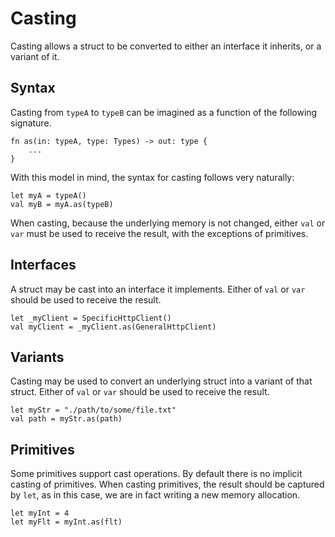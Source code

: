 # Casting
Casting allows a struct to be converted to either an interface it inherits, or a variant of it.

## Syntax
Casting from `typeA` to `typeB` can be imagined as a function of the following signature.

```eisen
fn as(in: typeA, type: Types) -> out: type {
    ...
}
```

With this model in mind, the syntax for casting follows very naturally:

```eisen
let myA = typeA()
val myB = myA.as(typeB)
```

When casting, because the underlying memory is not changed, either `val` or `var` must be used to receive the result, with the exceptions of primitives.

## Interfaces
A struct may be cast into an interface it implements. Either of `val` or `var` should be used to receive the result.

```eisen
let _myClient = SpecificHttpClient()
val myClient = _myClient.as(GeneralHttpClient)
```

## Variants
Casting may be used to convert an underlying struct into a variant of that struct. Either of `val` or `var` should be used to receive the result.


```eisen
let myStr = "./path/to/some/file.txt"
val path = myStr.as(path)
```


## Primitives
Some primitives support cast operations. By default there is no implicit casting of primitives. When casting primitives, the result should be captured by `let`, as in this case, we are in fact writing a new memory allocation.

```eisen
let myInt = 4
let myFlt = myInt.as(flt)
```
